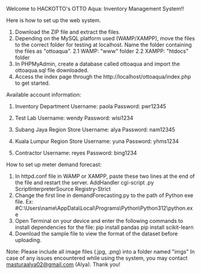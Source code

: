 Welcome to HACKOTTO's OTTO Aqua: Inventory Management System!!

Here is how to set up the web system.
1. Download the ZIP file and extract the files.
2. Depending on the MySQL platform used (WAMP/XAMPP), move the files to the correct folder for testing at localhost. Name the folder containing the files as "ottoaqua".
2.1 WAMP: "www" folder
2.2 XAMPP: "htdocs" folder
3. In PHPMyAdmin, create a database called ottoaqua and import the ottoaqua.sql file downloaded.
4. Access the index page through the http://localhost/ottoaqua/index.php to get started.

Available account information:
1. Inventory Department
Username: paola
Password: pwr12345

2. Test Lab
Username: wendy
Password: wlsi1234

3. Subang Jaya Region Store
Username: alya
Password: nam12345

4. Kuala Lumpur Region Store
Username: yuna
Password: yhms1234

5. Contractor
Username: reyes
Password: bing1234

How to set up meter demand forecast:
1. In httpd.conf file in WAMP or XAMPP, paste these two lines at the end of the file and restart the server.
AddHandler cgi-script .py
ScriptInterpreterSource Registry-Strict
2. Change the first line in demandForecasting.py to the path of Python exe file. Ex: #C:\Users\name\AppData\Local\Programs\Python\Python312\python.exe
3. Open Terminal on your device and enter the following commands to install dependencies for the file:
pip install pandas
pip install scikit-learn
4. Download the sample file to view the format of the dataset before uploading.

Note: Please include all image files (.jpg, .png) into a folder named "imgs"
In case of any issues encountered while using the system, you may contact masturaalya02@gmail.com (Alya). Thank you!
